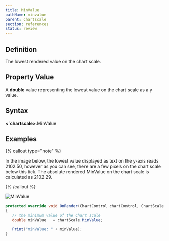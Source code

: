 ```yaml
---
title: MinValue
pathName: minvalue
parent: chartscale
section: references
status: review
---
```


## Definition

The lowest rendered value on the chart scale.

## Property Value

A **double** value representing the lowest value on the chart scale as a y value.

## Syntax

**<`chartscale>**.MinValue

## Examples

{% callout type="note" %}

In the image below, the lowest value displayed as text on the y-axis reads 2102.50, however as you can see, there are a few pixels on the chart scale below this tick. The absolute rendered MinValue on the chart scale is calculated as 2102.29.

{% /callout %}

![MinValue](minvalue.png)

```csharp
protected override void OnRender(ChartControl chartControl, ChartScale chartScale)
{         
   // the minimum value of the chart scale
   double minValue   = chartScale.MinValue;

   Print("minValue: " + minValue);
}
```
